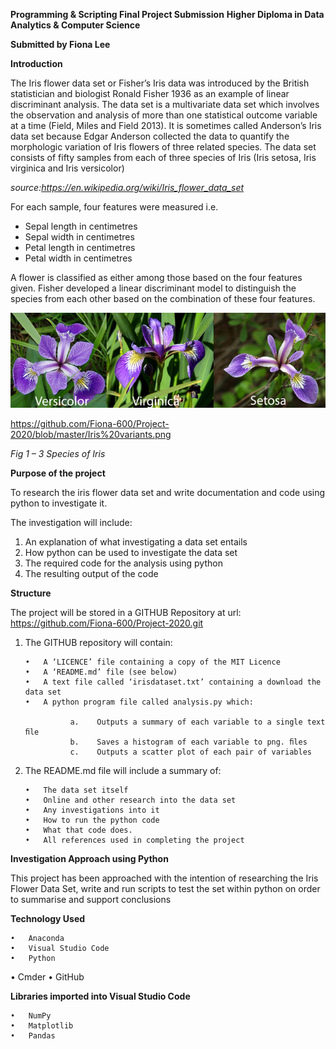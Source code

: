 **Programming & Scripting Final Project Submission**
**Higher Diploma in Data Analytics & Computer Science**

**Submitted by Fiona Lee**

**Introduction**

The Iris flower data set or Fisher’s Iris data was introduced by the British statistician and biologist Ronald Fisher 1936 as an example of linear discriminant analysis.  The data set is a multivariate data set which involves the observation and analysis of more than one statistical outcome variable at a time (Field, Miles and Field 2013).  It is sometimes called Anderson’s Iris data set because Edgar Anderson collected the data to quantify the morphologic variation of Iris flowers of three related species. 
The data set consists of fifty samples from each of three species of Iris (Iris setosa, Iris virginica and Iris versicolor) 

*source:https://en.wikipedia.org/wiki/Iris_flower_data_set*

For each sample, four features were measured i.e. 

  -	Sepal length in centimetres
  -	Sepal width in centimetres
  -	Petal length in centimetres
  -	Petal width in centimetres 

A flower is classified as either among those based on the four features given. Fisher developed a linear discriminant model to distinguish the species from each other based on the combination of these four features.

![alt text](https://github.com/Fiona-600/Project-2020/blob/master/Iris%20variants.png?raw=true)

https://github.com/Fiona-600/Project-2020/blob/master/Iris%20variants.png


*Fig 1 – 3 Species of Iris*
 

**Purpose of the project**

To research the iris flower data set and write documentation and code using python to investigate it. 

The investigation will include:

  1.	An explanation of what investigating a data set entails
  2.	How python can be used to investigate the data set
  3.	The required code for the analysis using python
  4.	The resulting output of the code


**Structure**

The project will be stored in a GITHUB Repository at url: https://github.com/Fiona-600/Project-2020.git

1.	The GITHUB repository will contain:

        •	A ‘LICENCE’ file containing a copy of the MIT Licence
        •	A ‘README.md’ file (see below)
        •	A text file called ‘irisdataset.txt’ containing a download the data set
        •	A python program file called analysis.py which:

                  a.	Outputs a summary of each variable to a single text ﬁle
                  b.	Saves a histogram of each variable to png. ﬁles
                  c.	Outputs a scatter plot of each pair of variables

2.	The README.md file will include a summary of:

        •	The data set itself
        •	Online and other research into the data set
        •	Any investigations into it
        •	How to run the python code
        •	What that code does.
        •	All references used in completing the project


**Investigation Approach using Python**

This project has been approached with the intention of researching the Iris Flower Data Set, 
write and run scripts to test the set within python on order to summarise and support conclusions 


**Technology Used**

	•	Anaconda
	•	Visual Studio Code
	•	Python 
  •	Cmder 
	•	GitHub
	
  
**Libraries imported into Visual Studio Code**

	•	NumPy
	•	Matplotlib
	•	Pandas
